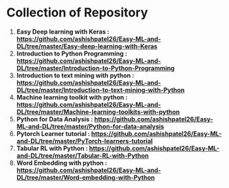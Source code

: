 # Collection of Repository 

1. **Easy Deep learning with Keras : https://github.com/ashishpatel26/Easy-ML-and-DL/tree/master/Easy-deep-learning-with-Keras** 
2.  **Introduction to Python Programming : https://github.com/ashishpatel26/Easy-ML-and-DL/tree/master/Introduction-to-Python-Programming**
3. **Introduction to text mining with python : https://github.com/ashishpatel26/Easy-ML-and-DL/tree/master/Introduction-to-text-mining-with-Python**
4. **Machine learning toolkit with python : https://github.com/ashishpatel26/Easy-ML-and-DL/tree/master/Machine-learning-toolkits-with-python** 
5. **Python for Data Analysis : https://github.com/ashishpatel26/Easy-ML-and-DL/tree/master/Python-for-data-analysis**
6. **Pytorch Learner tutorial : https://github.com/ashishpatel26/Easy-ML-and-DL/tree/master/PyTorch-learners-tutorial**
7. **Tabular RL with Python : https://github.com/ashishpatel26/Easy-ML-and-DL/tree/master/Tabular-RL-with-Python**
8. **Word Embedding with python : https://github.com/ashishpatel26/Easy-ML-and-DL/tree/master/Word-embedding-with-Python**
